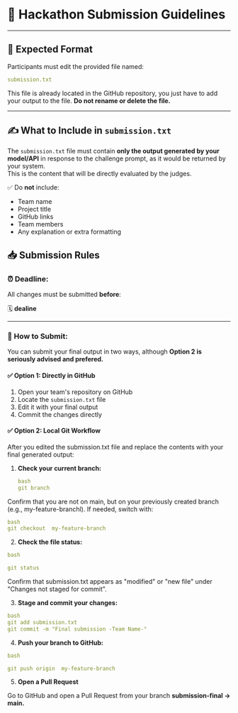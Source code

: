 # 📢 Hackathon Submission Guidelines

---

## 📁 **Expected Format**

Participants must edit the provided file named:
```yaml
submission.txt
```

This file is already located in the GitHub repository, you just have to add your output to the file. 
**Do not rename or delete the file.**

---

## ✍️ **What to Include in `submission.txt`**

The `submission.txt` file must contain **only the output generated by your model/API** in response to the challenge prompt, as it would be returned by your system.  
This is the content that will be directly evaluated by the judges.

✅ Do **not** include:
- Team name
- Project title
- GitHub links
- Team members
- Any explanation or extra formatting

## 📥 Submission Rules

### ⏰ Deadline:
All changes must be submitted **before**:

🗓️ **dealine**

---

### 📌 How to Submit:

You can submit your final output in two ways, although **Option 2 is seriously advised and prefered.**

#### ✅ Option 1: Directly in GitHub
1. Open your team's repository on GitHub
2. Locate the `submission.txt` file
3. Edit it with your final output
4. Commit the changes directly

#### ✅ Option 2: Local Git Workflow
After you edited the submission.txt file and replace the contents with your final generated output:

1. **Check your current branch:**
   ```yaml
   bash
   git branch
   ```
Confirm that you are not on main, but on your previously created branch
(e.g.,  my-feature-branchl). If needed, switch with: 
```yaml
bash
git checkout  my-feature-branch
```

2. **Check the file status:**

```yaml
bash

git status
```
Confirm that submission.txt appears as "modified" or "new file" under "Changes not staged for commit".

3. **Stage and commit your changes:**
```yaml
bash
git add submission.txt
git commit -m "Final submission -Team Name-"
```
4. **Push your branch to GitHub:**
```yaml
bash

git push origin  my-feature-branch
```

5. **Open a Pull Request**

Go to GitHub and open a Pull Request from your branch **submission-final → main.**
